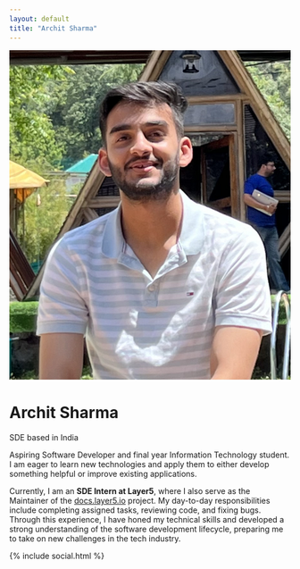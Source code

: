 ```yaml
---
layout: default
title: "Archit Sharma"
---
```

<main>
<div class="mb-6 mt-8 flex items-center gap-4 sm:mb-8 sm:mt-16 sm:gap-5">
        <img src="/assets/images/arch.png" class="h-[65px] w-[65px] rounded-full sm:h-[80px] sm:w-[80px]" />
        <div class="flex flex-col gap-0.5">
          <h1 class="text-xl font-semibold text-white sm:text-3xl sm:font-bold">Archit Sharma</h1>
          <span class="text-base sm:text-lg">SDE based in India</span>
        </div>
      </div>
      <div class="flex flex-col gap-3 text-base leading-7 sm:gap-4 sm:text-lg sm:leading-8">
        <p>Aspiring Software Developer and final year Information Technology student. I am eager to learn new technologies and apply them to either develop something helpful or improve existing applications.</p>
        <p>Currently, I am an <b>SDE Intern at Layer5</b>, where I also serve as the Maintainer of the <a href="https://docs.layer5.io">docs.layer5.io</a> project. My day-to-day responsibilities include completing assigned tasks, reviewing code, and fixing bugs. Through this experience, I have honed my technical skills and developed a strong understanding of the software development lifecycle, preparing me to take on new challenges in the tech industry.</p>
      </div>
      {% include social.html %}
      </main>